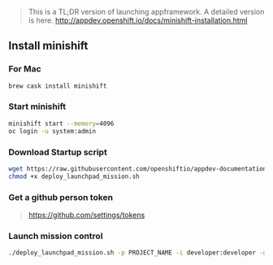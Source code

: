 > This is a TL;DR version of launching appframework. A detailed version is here.  http://appdev.openshift.io/docs/minishift-installation.html



## Install minishift

### For Mac
```sh
brew cask install minishift
```

### Start minishift
```sh
minishift start --memory=4096
oc login -u system:admin
```

### Download Startup script 
```sh
wget https://raw.githubusercontent.com/openshiftio/appdev-documentation/production/scripts/deploy_launchpad_mission.sh
chmod +x deploy_launchpad_mission.sh
```
### Get a github person token 
> https://github.com/settings/tokens   


### Launch mission control
```sh
./deploy_launchpad_mission.sh -p PROJECT_NAME -i developer:developer -g GITHUB_USERNAME:GITHUB_PERSONAL_ACCESS_TOKEN
```





